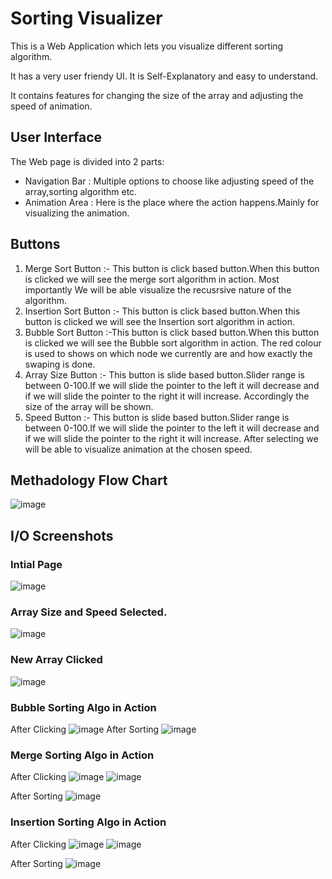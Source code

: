 # Sorting Visualizer
This is a Web Application which lets you visualize different sorting algorithm.

It has a very user friendy UI. It is Self-Explanatory and easy to understand. 

It contains features for changing the size of the array and adjusting
the speed of animation.


## User Interface
The Web page is divided into 2 parts:

* Navigation Bar : Multiple options to choose like adjusting speed of the array,sorting algorithm etc.  
* Animation Area : Here is the place where the action happens.Mainly for visualizing the animation.

## Buttons
1. Merge Sort Button :- This button is click based button.When this button is clicked we will see the merge sort algorithm in action. Most importantly We will be able visualize the recusrsive nature of the algorithm.
2. Insertion Sort Button :- This button is click based button.When this button is clicked we will see the Insertion sort algorithm in action.
3. Bubble Sort Button :-This button is click based button.When this button is clicked we will see the Bubble sort algorithm in action. The red colour is used to shows on which node we currently are and how exactly the swaping is done.
4. Array Size Button :- This button is slide based button.Slider range is between 0-100.If we will slide the pointer to the left it will decrease and if we will slide the pointer to the right it will increase. Accordingly the size of the array will be shown.
5. Speed Button :- This button is slide based button.Slider range is between 0-100.If we will slide the pointer to the left it will decrease and if we will slide the pointer to the right it will increase. After selecting we will be able to visualize animation at the chosen speed.

## Methadology Flow Chart
![image](https://user-images.githubusercontent.com/68697068/134036183-328ce9a6-9815-47a0-974f-6c5af1551ab1.png)

## I/O Screenshots
### Intial Page
![image](https://user-images.githubusercontent.com/68697068/134037430-c33c3036-1a28-4df4-b058-b53aa22ddbf4.png)

### Array Size and Speed Selected.
![image](https://user-images.githubusercontent.com/68697068/134038093-d33dbb36-dee9-403c-853d-43cb4c904ee2.png)

### New Array Clicked
![image](https://user-images.githubusercontent.com/68697068/134036907-fb95a28d-6390-429c-a3a1-3926e7d33064.png)

### Bubble Sorting Algo in Action 

After Clicking
![image](https://user-images.githubusercontent.com/68697068/134038213-1b1f405f-f7ec-4bd1-a91c-43039260e722.png)
After Sorting
![image](https://user-images.githubusercontent.com/68697068/134038687-c37a0fdf-38c4-4b5c-b142-901de1475581.png)

### Merge Sorting Algo in Action 

After Clicking
![image](https://user-images.githubusercontent.com/68697068/134038902-e5067dec-e786-4c94-9d05-80940e683723.png)
![image](https://user-images.githubusercontent.com/68697068/134038975-1e3c8699-74d1-45bd-8d5b-8fe3ff781768.png)

After Sorting
![image](https://user-images.githubusercontent.com/68697068/134039188-0b7826cb-4be0-4dd4-b37e-b7c82fb5f350.png)

### Insertion Sorting Algo in Action 

After Clicking
![image](https://user-images.githubusercontent.com/68697068/134039255-ba693240-3abe-4ed6-a651-0373dedc8aeb.png)
![image](https://user-images.githubusercontent.com/68697068/134039292-167e129a-4f3b-4c46-9acf-311dc1b7aeb8.png)

After Sorting
![image](https://user-images.githubusercontent.com/68697068/134039526-8c752edb-1ea9-4664-8a7d-3a467d8a470f.png)




